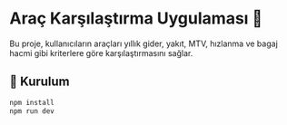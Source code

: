 # Araç Karşılaştırma Uygulaması 🚗

Bu proje, kullanıcıların araçları yıllık gider, yakıt, MTV, hızlanma ve bagaj hacmi gibi kriterlere göre karşılaştırmasını sağlar.

## 🔧 Kurulum

```bash
npm install
npm run dev
